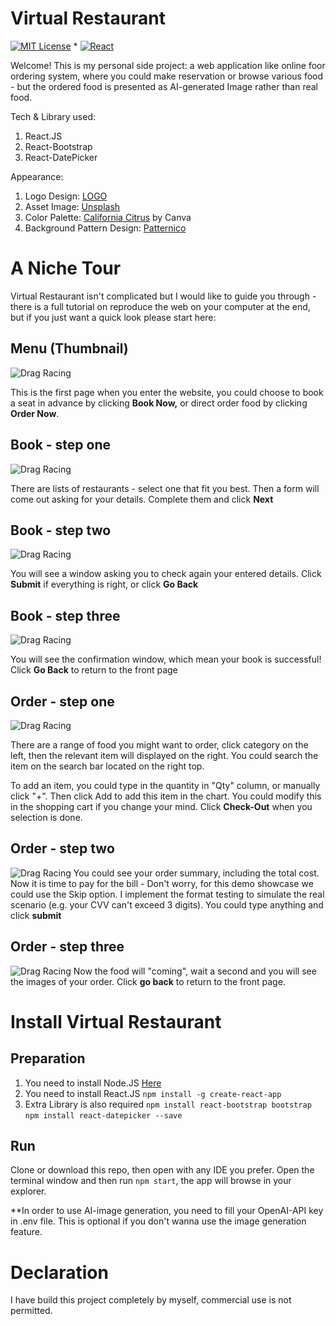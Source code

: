 # Virtual Restaurant

[![MIT License][license-shield]][license-url] * [![React][React.js]][React-url]

[license-shield]: https://img.shields.io/github/license/lynnx7/Virtual-Restaurant.svg?style=for-the-badge
[license-url]: https://github.com/lynnx7/Virtual-Restaurant/blob/master/LICENSE.txt
[React.js]: https://img.shields.io/badge/React-20232A?style=for-the-badge&logo=react&logoColor=61DAFB
[React-url]: https://reactjs.org/

Welcome! This is my personal side project: a web application like online foor ordering system, where you could make reservation or browse various food - but the ordered food is presented as AI-generated Image rather than real food.

Tech & Library used:

 1. React.JS
 2. React-Bootstrap
 3. React-DatePicker

Appearance:

 1. Logo Design:  [LOGO](https://app.logo.com)
 2. Asset Image: [Unsplash](https://unsplash.com/)
 4. Color Palette: [California Citrus](https://www.canva.com/colors/color-palettes/california-citrus/) by Canva
 5. Background Pattern Design: [Patternico](https://patternico.com)



# A Niche Tour

Virtual Restaurant isn't complicated but I would like to guide you through - there is a full tutorial on reproduce the web on your computer at the end, but if you just want a quick look please start here:

## Menu (Thumbnail)

![Drag Racing](readme_img/thumbnail.png)

This is the first page when you enter the website, you could choose to book a seat in advance by clicking **Book Now,** or direct order food by clicking **Order Now**.

## Book - step one

![Drag Racing](readme_img/b1.png)

There are lists of restaurants - select one that fit you best. Then a form will come out asking for your details. Complete them and click **Next**

## Book - step two

![Drag Racing](readme_img/b2.png)

You will see a window asking you to check again your entered details. Click **Submit** if everything is right, or click **Go Back**

## Book - step three

![Drag Racing](readme_img/b3.png)

You will see the confirmation window, which mean your book is successful! Click **Go Back** to return to the front page

##  Order - step one

![Drag Racing](readme_img/o1.png)

There are a range of food you might want to order, click category on the left, then the relevant item will displayed on the right. You could search the item on the search bar located on the right top.

To add an item, you could type in the quantity in "Qty" column, or manually click "+". Then click Add to add this item in the chart. You could modify this in the shopping cart if you change your mind. Click **Check-Out** when you selection is done.

## Order - step two

![Drag Racing](readme_img/o2.png)
You could see your order summary, including the total cost. Now it is time to pay for the bill - Don't worry, for this demo showcase we could use the Skip option. I implement the format testing to simulate the real scenario (e.g. your CVV can't exceed 3 digits). You could type anything and click **submit**

## Order - step three

![Drag Racing](readme_img/o3.png)
Now the food will "coming", wait a second and you will see the images of your order. Click **go back** to return to the front page.

# Install Virtual Restaurant


## Preparation

 1. You need to install Node.JS [Here](https://nodejs.org/en)
 2. You need to install React.JS
 `npm install -g create-react-app`
 3. Extra Library is also required
 `npm install react-bootstrap bootstrap`
 `npm install react-datepicker --save`

## Run

Clone or download this repo, then open with any IDE you prefer. Open the terminal window and then run `npm start`, the app will browse in your explorer.

**In order to use AI-image generation, you need to fill your OpenAI-API key in .env file. This is optional if you don't wanna use the image generation feature.

# Declaration
I have build this project completely by myself, commercial use is not permitted.
